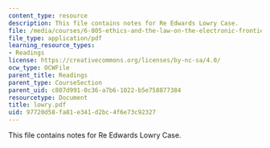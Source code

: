 ```yaml
---
content_type: resource
description: This file contains notes for Re Edwards Lowry Case.
file: /media/courses/6-805-ethics-and-the-law-on-the-electronic-frontier-fall-2005/97720d58fa81e341d2bc4f6e73c92327_lowry.pdf
file_type: application/pdf
learning_resource_types:
- Readings
license: https://creativecommons.org/licenses/by-nc-sa/4.0/
ocw_type: OCWFile
parent_title: Readings
parent_type: CourseSection
parent_uid: c807d991-0c36-a7b6-1022-b5e758877384
resourcetype: Document
title: lowry.pdf
uid: 97720d58-fa81-e341-d2bc-4f6e73c92327
---
```

This file contains notes for Re Edwards Lowry Case.